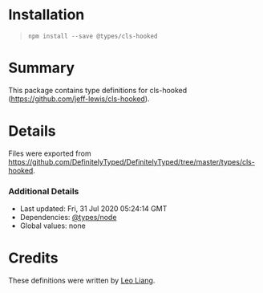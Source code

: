 # Installation
> `npm install --save @types/cls-hooked`

# Summary
This package contains type definitions for cls-hooked (https://github.com/jeff-lewis/cls-hooked).

# Details
Files were exported from https://github.com/DefinitelyTyped/DefinitelyTyped/tree/master/types/cls-hooked.

### Additional Details
 * Last updated: Fri, 31 Jul 2020 05:24:14 GMT
 * Dependencies: [@types/node](https://npmjs.com/package/@types/node)
 * Global values: none

# Credits
These definitions were written by [Leo Liang](https://github.com/aleung).
